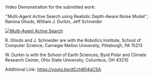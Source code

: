 Video Demonstration for the submitted work:
 
''Multi-Agent Active Search using Realistic Depth-Aware Noise Model'',
Ramina Ghods, William J. Durkin, Jeff Schneider

[![Multi-Agent Active Search](http://i3.ytimg.com/vi/dCch804gCSA/maxresdefault.jpg)](https://www.youtube.com/watch?v=dCch804gCSA)

R. Ghods and J. Schneider are with the Robotics Institute, School of Computer Science, Carnegie Mellon University, Pittsburgh, PA 15213

W. Durkin is with the School of Earth Sciences; Byrd Polar and Climate Research Center, Ohio State University, Columbus, OH 43210

Additional Link:
https://youtu.be/dCch804gCSA 


